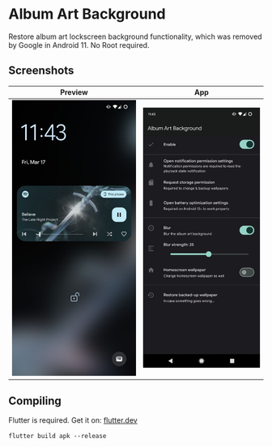 # Album Art Background

Restore album art lockscreen background functionality, which was removed by Google in Android 11.
No Root required.

## Screenshots

Preview | App
:------:|:------:
![Screenshot](https://raw.githubusercontent.com/Marekkon5/albumartbackground/master/assets/ss0.jpg) | ![Screenshot](https://raw.githubusercontent.com/Marekkon5/albumartbackground/master/assets/ss1.jpg)

## Compiling

Flutter is required. Get it on: [flutter.dev](https://flutter.dev)

```
flutter build apk --release
```